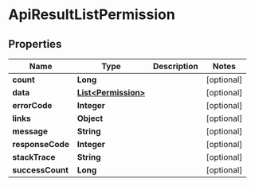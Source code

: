 
# ApiResultListPermission

## Properties
Name | Type | Description | Notes
------------ | ------------- | ------------- | -------------
**count** | **Long** |  |  [optional]
**data** | [**List&lt;Permission&gt;**](Permission.md) |  |  [optional]
**errorCode** | **Integer** |  |  [optional]
**links** | **Object** |  |  [optional]
**message** | **String** |  |  [optional]
**responseCode** | **Integer** |  |  [optional]
**stackTrace** | **String** |  |  [optional]
**successCount** | **Long** |  |  [optional]



